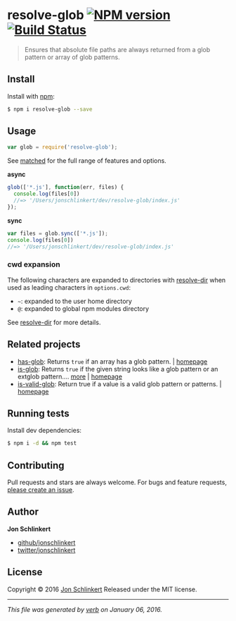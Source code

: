 # resolve-glob [![NPM version](https://img.shields.io/npm/v/resolve-glob.svg)](https://www.npmjs.com/package/resolve-glob) [![Build Status](https://img.shields.io/travis/jonschlinkert/resolve-glob.svg)](https://travis-ci.org/jonschlinkert/resolve-glob)

> Ensures that absolute file paths are always returned from a glob pattern or array of glob patterns.

## Install

Install with [npm](https://www.npmjs.com/):

```sh
$ npm i resolve-glob --save
```

## Usage

```js
var glob = require('resolve-glob');
```

See [matched](https://github.com/jonschlinkert/matched) for the full range of features and options.

**async**

```js
glob(['*.js'], function(err, files) {
  console.log(files[0])
  //=> '/Users/jonschlinkert/dev/resolve-glob/index.js'
});
```

**sync**

```js
var files = glob.sync(['*.js']);
console.log(files[0])
//=> '/Users/jonschlinkert/dev/resolve-glob/index.js'
```

### cwd expansion

The following characters are expanded to directories with [resolve-dir](https://github.com/jonschlinkert/resolve-dir) when used as leading characters in `options.cwd`:

* `~`: expanded to the user home directory
* `@`: expanded to global npm modules directory

See [resolve-dir](https://github.com/jonschlinkert/resolve-dir) for more details.

## Related projects

* [has-glob](https://www.npmjs.com/package/has-glob): Returns `true` if an array has a glob pattern. | [homepage](https://github.com/jonschlinkert/has-glob)
* [is-glob](https://www.npmjs.com/package/is-glob): Returns `true` if the given string looks like a glob pattern or an extglob pattern.… [more](https://www.npmjs.com/package/is-glob) | [homepage](https://github.com/jonschlinkert/is-glob)
* [is-valid-glob](https://www.npmjs.com/package/is-valid-glob): Return true if a value is a valid glob pattern or patterns. | [homepage](https://github.com/jonschlinkert/is-valid-glob)

## Running tests

Install dev dependencies:

```sh
$ npm i -d && npm test
```

## Contributing

Pull requests and stars are always welcome. For bugs and feature requests, [please create an issue](https://github.com/jonschlinkert/resolve-glob/issues/new).

## Author

**Jon Schlinkert**

* [github/jonschlinkert](https://github.com/jonschlinkert)
* [twitter/jonschlinkert](http://twitter.com/jonschlinkert)

## License

Copyright © 2016 [Jon Schlinkert](https://github.com/jonschlinkert)
Released under the MIT license.

***

_This file was generated by [verb](https://github.com/verbose/verb) on January 06, 2016._